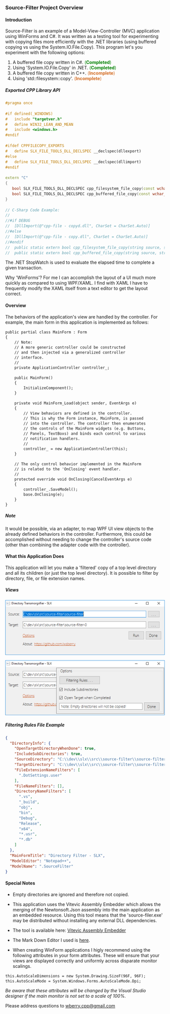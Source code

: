 ﻿### Source-Filter Project Overview

#### Introduction

Source-Filter is an example of a Model-View-Controller (MVC) application 
using WinForms and C#. It was written as a testing tool
for experimenting with copying files more efficiently with the .NET
libraries (using buffered copying vs using the System.IO.File.Copy). 
This program let's you experiment with the following options:


1. A buffered file copy written in C#.<span style="color:Green">&nbsp;(**Completed**)</span>
2. Using 'System.IO.File.Copy' in .NET.<span style="color:Green">&nbsp;(**Completed**)</span>
3. A buffered file copy written in C++.<span style="color:Chocolate">&nbsp;(**Incomplete**)</span>
4. Using 'std\::filesystem\::copy'.<span style="color:Chocolate">&nbsp;(**Incomplete**)</span>

##### Exported CPP Library API
~~~cpp
#pragma once

#if defined(_WINDOWS)
#	include "targetver.h"
#	define WIN32_LEAN_AND_MEAN
#	include <windows.h>
#endif

#ifdef CPPFILECOPY_EXPORTS  
#   define SLX_FILE_TOOLS_DLL_DECLSPEC __declspec(dllexport)   
#else  
#   define SLX_FILE_TOOLS_DLL_DECLSPEC __declspec(dllimport)   
#endif

extern "C"
{
   bool SLX_FILE_TOOLS_DLL_DECLSPEC cpp_filesystem_file_copy(const wchar_t* source, const wchar_t* destination);
   bool SLX_FILE_TOOLS_DLL_DECLSPEC cpp_buffered_file_copy(const wchar_t* source, const wchar_t* destination, unsigned bufferSizeKB);
}

// C-Sharp Code Example:
//
//#if DEBUG
//	[DllImport(@"cpp-file - copyd.dll", CharSet = CharSet.Auto)]
//#else
//	[DllImport(@"cpp-file - copy.dll", CharSet = CharSet.Auto)]
//#endif
//	public static extern bool cpp_filesystem_file_copy(string source, string destination);
//	public static extern bool cpp_buffered_file_copy(string source, string destination, uint bufferSizeKB);

~~~
The .NET StopWatch is used to evaluate the elapsed time to complete a given transaction.

Why 'WinForms'? For me I can accomplish the layout of a UI much more
quickly as compared to using WPF/XAML. I find with XAML I have to frequently modify the
XAML itself from a text editor to get the layout correct.

#### Overview
The behaviors of the application's view are handled by the controller. For example,
the main form in this application is implemented as follows:

~~~c-sharp
public partial class MainForm : Form
{
    // Note:
    // A more generic controller could be constructed
    // and then injected via a generalized controller
    // interface.
    // 
    private ApplicationController controller_;

    public MainForm()
    {
        InitializeComponent();
    }

    private void MainForm_Load(object sender, EventArgs e)
    {
        // View behaviors are defined in the controller.
        // This is why the Form instance, MainForm, is passed  
        // into the controller. The controller then enumerates
        // the controls of the MainForm widgets (e.g. Buttons,
        // Panels, TextBoxs) and binds each control to various
        // notification handlers.
        //
        controller_ = new ApplicationController(this);
    }

    // The only control behavior implemented in the MainForm 
    // is related to the 'OnClosing' event handler.
    //
    protected override void OnClosing(CancelEventArgs e)
    {
        controller_.SaveModel();
        base.OnClosing(e);
    }
}
~~~
##### Note 
It would be possible, via an adapter, to map WPF UI 
view objects to the already defined behaviors in 
the controller. Furthermore, this could be accomplished
without needing to change the controller's source code 
(other than combining the adapter code with the controller).


#### What this Application Does

This application will let you make a 'filtered' copy of a top level directory
and all its children (or just the top level directory). It is possible to 
filter by directory, file, or file extension names.

##### Views

![Alt](source-filter-ui-example.PNG "Main Form View")


![Alt](source-filter-ui-options-example.PNG "Main Form View")

##### Filtering Rules File Example

~~~json
{
  "DirectoryInfo": {
    "OpenTargetDirectoryWhenDone": true,
    "IncludeSubDirectories": true,
    "SourceDirectory": "C:\\dev\\slx\\src\\source-filter\\source-filter",
    "TargetDirectory": "C:\\dev\\slx\\src\\source-filter\\source-filter-0",
    "FileExtensionNameFilters": [
      ".DotSettings.user"
    ],
    "FileNameFilters": [],
    "DirectoryNameFilters": [
      ".vs",
      "_build",
      "obj",
      "bin",
      "Debug",
      "Release",
      "x64",
      "*.usr",
      "*.db"
    ]
  },
  "MainFormTitle": "Directory Filter - SLX",
  "ModelEditor": "Notepad++",
  "ModelName": ".SourceFilter"
}
~~~

#### Special Notes
* Empty directories are ignored and therefore not 
copied. 

* This application uses the Vitevic Assembly Embedder which allows the merging of the Newtonsoft.Json assembly into the main application as an embedded resource. 
Using this tool means that the 'source-filer.exe' may be distributed without installing any external DLL dependencies.

* The tool is available here: [Vitevic Assembly Embedder](https://marketplace.visualstudio.com/items?itemName=Vitevic.VitevicAssemblyEmbedder)
* The Mark Down Editor I used is [here](https://marketplace.visualstudio.com/items?itemName=MadsKristensen.MarkdownEditor).

* When creating WinForm applications I higly recommend using the
following attributes in your form attributes. These will ensure
that your views are displayed correctly and uniformly across 
disparate monitor scalings.
~~~c-sharp
this.AutoScaleDimensions = new System.Drawing.SizeF(96F, 96F);
this.AutoScaleMode = System.Windows.Forms.AutoScaleMode.Dpi;
~~~
<i>Be aware that these attributes will be changed by the Visual Studio 
designer if the main monitor is not set to a scale of 100%.</i>

Please address questions to <wberry.cpp@gmail.com> 